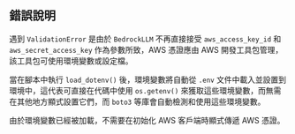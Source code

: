 
## 錯誤說明

遇到 `ValidationError` 是由於 `BedrockLLM` 不再直接接受 `aws_access_key_id` 和 `aws_secret_access_key` 作為參數所致，AWS 憑證應由 AWS 開發工具包管理，該工具包可使用環境變數或設定檔。

當在腳本中執行 `load_dotenv()` 後，環境變數將自動從 `.env` 文件中載入並設置到環境中，這代表可直接在代碼中使用 `os.getenv()` 來獲取這些環境變數，而無需在其他地方顯式設置它們，而 `boto3` 等庫會自動檢測和使用這些環境變數。

由於環境變數已經被加載，不需要在初始化 AWS 客戶端時顯式傳遞 AWS 憑證。

